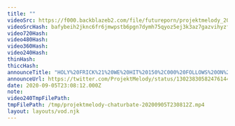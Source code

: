 ```yaml
---
title: ""
videoSrc: https://f000.backblazeb2.com/file/futureporn/projektmelody_2020-09-05_23-54-50.mp4
videoSrcHash: bafybeih2jknc6fr6jmwpstb6pgn7dymh75qyoz5ej3k3az7gazvihyzfmi
video720Hash: 
video480Hash: 
video360Hash: 
video240Hash: 
thinHash: 
thiccHash: 
announceTitle: "HOLY%20FRICK%21%20WE%20HIT%20150%2C000%20FOLLOWS%20ON%20CB%21%21%21%21"
announceUrl: https://twitter.com/ProjektMelody/status/1302383058247614465
date: 2020-09-05T23:08:12.000Z
note: 
video240TmpFilePath: 
tmpFilePath: /tmp/projektmelody-chaturbate-20200905T230812Z.mp4
layout: layouts/vod.njk
---
```


